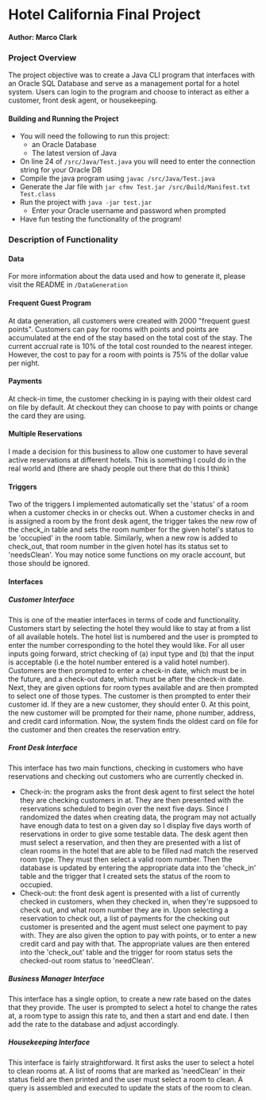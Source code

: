 # Hotel California Final Project
#### Author: Marco Clark

### Project Overview
The project objective was to create a Java CLI program that interfaces with an Oracle SQL Database and serve as a management portal for a hotel system. Users can login to the program and choose to interact as either a customer, front desk agent, or housekeeping. 

#### Building and Running the Project
- You will need the following to run this project:
    - an Oracle Database
    - The latest version of Java
- On line 24 of `/src/Java/Test.java` you will need to enter the connection string for your Oracle DB
- Compile the java program using `javac /src/Java/Test.java`
- Generate the Jar file with `jar cfmv Test.jar /src/Build/Manifest.txt Test.class`
- Run the project with `java -jar test.jar`
    - Enter your Oracle username and password when prompted
- Have fun testing the functionality of the program!

### Description of Functionality

#### Data
For more information about the data used and how to generate it, please visit the README in `/DataGeneration`

#### Frequent Guest Program
At data generation, all customers were created with 2000 "frequent guest points". Customers can pay for rooms with points and points are accumulated at the end of the stay based on the total cost of the stay. The current accrual rate is 10% of the total cost rounded to the nearest integer. However, the cost to pay for a room with points is 75% of the dollar value per night.

#### Payments
At check-in time, the customer checking in is paying with their oldest card on file by default. At checkout they can choose to pay with points or change the card they are using.

#### Multiple Reservations
I made a decision for this business to allow one customer to have several active reservations at different hotels. This is something I could do in the real world and (there are shady people out there that do this I think)

#### Triggers
Two of the triggers I implemented automatically set the 'status' of a room when a customer checks in or checks out. When a customer checks in and is assigned a room by the front desk agent, the trigger takes the new row of the check_in table and sets the room number for the given hotel's status to be 'occupied' in the room table. Similarly, when a new row is added to check_out, that room number in the given hotel has its status set to 'needsClean'. You may notice some functions on my oracle account, but those should be ignored.

#### Interfaces

##### Customer Interface
This is one of the meatier interfaces in terms of code and functionality. Customers start by selecting the hotel they would like to stay at from a list of all available hotels. The hotel list is numbered and the user is prompted to enter the number corresponding to the hotel they would like. For all user inputs going forward, strict checking of (a) input type and (b) that the input is acceptable (i.e the hotel number entered is a valid hotel number). Customers are then prompted to enter a check-in date, which must be in the future, and a check-out date, which must be after the check-in date. Next, they are given options for room types available and are then prompted to select one of those types. The customer is then prompted to enter their customer id. If they are a new customer, they should enter 0. At this point, the new customer will be prompted for their name, phone number, address, and credit card information. Now, the system finds the oldest card on file for the customer and then creates the reservation entry. 

##### Front Desk Interface
This interface has two main functions, checking in customers who have reservations and checking out customers who are currently checked in.
 - Check-in: the program asks the front desk agent to first select the hotel they are checking customers in at. They are then presented with the reservations scheduled to begin over the next five days. Since I randomized the dates when creating data, the program may not actually have enough data to test on a given day so I display five days worth of reservations in order to give some testable data. The desk agent then must select a reservation, and then they are presented with a list of clean rooms in the hotel that are able to be filled nad match the reserved room type. They must then select a valid room number. Then the database is updated by entering the appropriate data into the 'check_in' table and the trigger that I created sets the status of the room to occupied.
 - Check-out: the front desk agent is presented with a list of currently checked in customers, when they checked in, when they're suppsoed to check out, and what room number they are in. Upon selecting a reservation to check out, a list of payments for the checking out customer is presented and the agent must select one payment to pay with. They are also given the option to pay with points, or to enter a new credit card and pay with that. The appropriate values are then entered into the 'check_out' table and the trigger for room status sets the checked-out room status to 'needClean'.

##### Business Manager Interface
This interface has a single option, to create a new rate based on the dates that they provide. The user is prompted to select a hotel to change the rates at, a room type to assign this rate to, and then a start and end date. I then add the rate to the database and adjust accordingly.

##### Housekeeping Interface
This interface is fairly straightforward. It first asks the user to select a hotel to clean rooms at. A list of rooms that are marked as 'needClean' in their status field are then printed and the user must select a room to clean. A query is assembled and executed to update the stats of the room to clean.